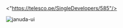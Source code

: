 <"https://telesco.pe/SingleDevelopers/585"/>
<p align="left"> <img src="https://komarev.com/ghpvc/?username=januda-ui&label=Profile%20views&color=0e75b6&style=plastic" alt="januda-ui" /> </p>
